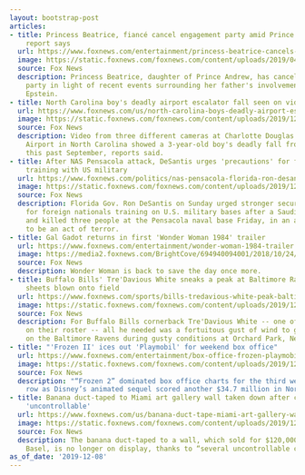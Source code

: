 ```yaml
---
layout: bootstrap-post
articles:
- title: Princess Beatrice, fiancé cancel engagement party amid Prince Andrew scandal,
    report says
  url: https://www.foxnews.com/entertainment/princess-beatrice-cancels-engagement-party-prince-andrew-scandal-report
  image: https://static.foxnews.com/foxnews.com/content/uploads/2019/04/Getty_PrincessBeatrice.jpg
  source: Fox News
  description: Princess Beatrice, daughter of Prince Andrew, has canceled her engagement
    party in light of recent events surrounding her father's involvement with Jeffrey
    Epstein.
- title: North Carolina boy's deadly airport escalator fall seen on video
  url: https://www.foxnews.com/us/north-carolina-boys-deadly-airport-escalator-fall-seen-on-video
  image: https://static.foxnews.com/foxnews.com/content/uploads/2019/12/Jiterria-Lightner.jpg
  source: Fox News
  description: Video from three different cameras at Charlotte Douglas International
    Airport in North Carolina showed a 3-year-old boy's deadly fall from an escalator
    this past September, reports said.
- title: After NAS Pensacola attack, DeSantis urges 'precautions' for foreign nationals
    training with US military
  url: https://www.foxnews.com/politics/nas-pensacola-florida-ron-desantis-precautions-foreign-training-military
  image: https://static.foxnews.com/foxnews.com/content/uploads/2019/12/AP19340527764475-1.jpg
  source: Fox News
  description: Florida Gov. Ron DeSantis on Sunday urged stronger security “precautions”
    for foreign nationals training on U.S. military bases after a Saudi gunman shot
    and killed three people at the Pensacola naval base Friday, in an attack believed
    to be an act of terror.
- title: Gal Gadot returns in first 'Wonder Woman 1984' trailer
  url: https://www.foxnews.com/entertainment/wonder-woman-1984-trailer
  image: https://media2.foxnews.com/BrightCove/694940094001/2018/10/24/694940094001_5852956566001_5852920869001-vs.jpg
  source: Fox News
  description: Wonder Woman is back to save the day once more.
- title: Buffalo Bills' Tre'Davious White sneaks a peak at Baltimore Ravens' play
    sheets blown onto field
  url: https://www.foxnews.com/sports/bills-tredavious-white-peak-baltimore-ravens-playbook
  image: https://static.foxnews.com/foxnews.com/content/uploads/2019/12/Tre-Davious-White.jpg
  source: Fox News
  description: For Buffalo Bills cornerback Tre'Davious White -- one of the best players
    on their roster -- all he needed was a fortuitous gust of wind to get a leg up
    on the Baltimore Ravens during gusty conditions at Orchard Park, New York on Sunday.
- title: "'Frozen II' ices out 'Playmobil' for weekend box office"
  url: https://www.foxnews.com/entertainment/box-office-frozen-playmobil
  image: https://static.foxnews.com/foxnews.com/content/uploads/2019/12/Frozen-II.jpg
  source: Fox News
  description: "“Frozen 2” dominated box office charts for the third weekend in a
    row as Disney’s animated sequel scored another $34.7 million in North America."
- title: Banana duct-taped to Miami art gallery wall taken down after crowds become
    'uncontrollable'
  url: https://www.foxnews.com/us/banana-duct-tape-miami-art-gallery-wall-taken-down-crowds-uncontrollable
  image: https://static.foxnews.com/foxnews.com/content/uploads/2019/12/Maurizio-Cattelan.jpg
  source: Fox News
  description: The banana duct-taped to a wall, which sold for $120,000 at Miami Art
    Basel, is no longer on display, thanks to “several uncontrollable crowd movements.”
as_of_date: '2019-12-08'
---
```


